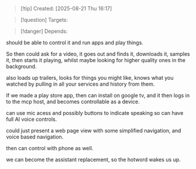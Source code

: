 
>[!tip] Created: [2025-08-21 Thu 16:17]

>[!question] Targets: 

>[!danger] Depends: 

should be able to control it and run apps and play things.

So then could ask for a video, it goes out and finds it, downloads it, samples it, then starts it playing, whilst maybe looking for higher quality ones in the background.

also loads up trailers, looks for things you might like, knows what you watched by pulling in all your services and history from them.

If we made a play store app, then can install on google tv, and it then logs in to the mcp host, and becomes controllable as a device.

can use mic acess and possibly buttons to indicate speaking so can have full AI voice controls.

could just present a web page view with some simplified navigation, and voice based navigation.

then can control with phone as well.

we can become the assistant replacement, so the hotword wakes us up.